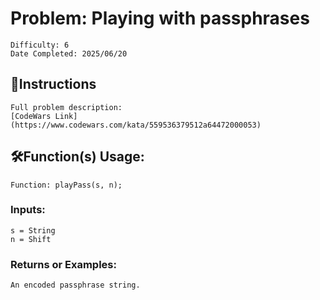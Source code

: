 # Problem: Playing with passphrases
	Difficulty: 6
	Date Completed: 2025/06/20

## 📜Instructions
	Full problem description:
	[CodeWars Link](https://www.codewars.com/kata/559536379512a64472000053)

## 🛠Function(s) Usage:
	Function: playPass(s, n);

### Inputs:
	s = String
	n = Shift

### Returns or Examples:
    An encoded passphrase string.
